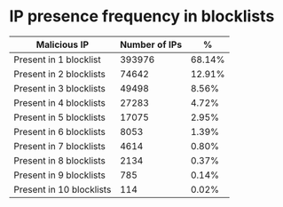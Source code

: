# IP presence frequency in blocklists
| Malicious IP | Number of IPs | % |
|----|----|----|
| Present in 1 blocklist | 393976 | 68.14% |
| Present in 2 blocklists | 74642 | 12.91% |
| Present in 3 blocklists | 49498 | 8.56% |
| Present in 4 blocklists | 27283 | 4.72% |
| Present in 5 blocklists | 17075 | 2.95% |
| Present in 6 blocklists | 8053 | 1.39% |
| Present in 7 blocklists | 4614 | 0.80% |
| Present in 8 blocklists | 2134 | 0.37% |
| Present in 9 blocklists | 785 | 0.14% |
| Present in 10 blocklists | 114 | 0.02% |

